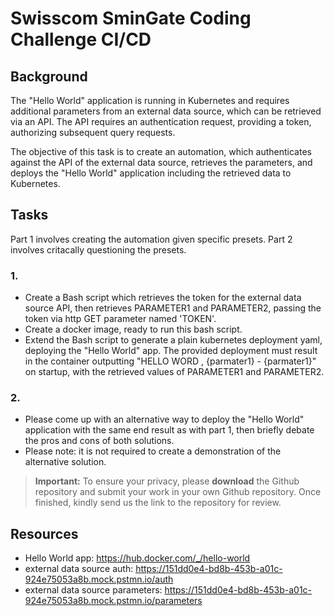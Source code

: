 # Swisscom SminGate Coding Challenge CI/CD

## Background
The "Hello World" application is running in Kubernetes and requires additional parameters from an external data source, which can be retrieved via an API. The API requires an authentication request, providing a token, authorizing subsequent query requests. 

The objective of this task is to create an automation, which authenticates against the API of the external data source, retrieves the parameters, and deploys the "Hello World" application including the retrieved data to Kubernetes.

## Tasks
Part 1 involves creating the automation given specific presets. Part 2 involves critacally questioning the presets.

### 1.
* Create a Bash script which retrieves the token for the external data source API, then retrieves PARAMETER1 and PARAMETER2, passing the token via http GET parameter named 'TOKEN'. 
* Create a docker image, ready to run this bash script.
* Extend the Bash script to generate a plain kubernetes deployment yaml, deploying the "Hello World" app. The provided deployment must result in the container outputting "HELLO WORD , {parmater1} - {parmater1}" on startup, with the retrieved values of PARAMETER1 and PARAMETER2.

### 2.
* Please come up with an alternative way to deploy the "Hello World" application with the same end result as with part 1, then briefly debate the pros and cons of both solutions.
* Please note: it is not required to create a demonstration of the alternative solution.

> **Important:** To ensure your privacy, please **download** the Github repository and submit your work in your own Github repository. Once finished, kindly send us the link to the repository for review.

## Resources
* Hello World app: https://hub.docker.com/_/hello-world
* external data source auth: https://151dd0e4-bd8b-453b-a01c-924e75053a8b.mock.pstmn.io/auth
* external data source parameters: https://151dd0e4-bd8b-453b-a01c-924e75053a8b.mock.pstmn.io/parameters
